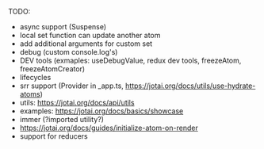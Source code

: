 TODO:

- async support (Suspense)
- local set function can update another atom
- add additional arguments for custom set
- debug (custom console.log's)
- DEV tools (exmaples: useDebugValue, redux dev tools, freezeAtom, freezeAtomCreator)
- lifecycles
- srr support (Provider in \_app.ts, https://jotai.org/docs/utils/use-hydrate-atoms)
- utils: https://jotai.org/docs/api/utils
- examples: https://jotai.org/docs/basics/showcase
- immer (?imported utility?)
- https://jotai.org/docs/guides/initialize-atom-on-render
- support for reducers
